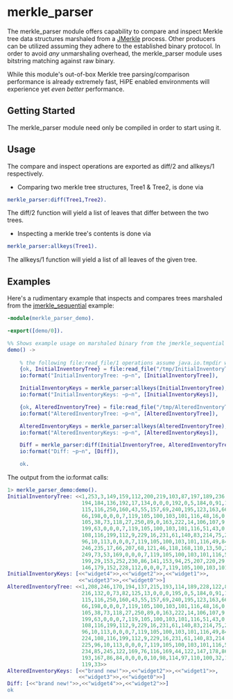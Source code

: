 merkle_parser
====================

The merkle_parser module offers capability to compare and inspect Merkle tree data structures marshaled from a 
<a href="https://github.com/andrewoswald/jmerkle_sequential" target="_blank">JMerkle</a> process.  Other producers 
can be utilized assuming they adhere to the established binary protocol.  In order to avoid <i>any</i> unmarshaling 
overhead, the merkle_parser module uses bitstring matching against raw binary.

While this module's out-of-box Merkle tree parsing/comparison performance is already extremely fast, HiPE enabled
environments will experience yet <i>even better</i> performance.

Getting Started
---------------

The merkle_parser module need only be compiled in order to start using it.
    

Usage
-----
The compare and inspect operations are exported as diff/2 and allkeys/1 respectively.

* Comparing two merkle tree structures, Tree1 & Tree2, is done via

```erlang
merkle_parser:diff(Tree1,Tree2).
```  
The diff/2 function will yield a list of leaves that differ between the two trees.

* Inspecting a merkle tree's contents is done via 

```erlang
merkle_parser:allkeys(Tree1).
```  
The allkeys/1 function will yield a list of all leaves of the given tree.

Examples
--------

Here's a rudimentary example that inspects and compares trees marshaled from the 
<a href="https://github.com/andrewoswald/jmerkle_sequential" target="_blank">jmerkle_sequential</a> example:

```erlang
-module(merkle_parser_demo).

-export([demo/0]).

%% Shows example usage on marshaled binary from the jmerkle_sequential example.
demo() ->
    
    % the following file:read_file/1 operations assume java.io.tmpdir was simply "/tmp":
    {ok, InitialInventoryTree} = file:read_file("/tmp/InitialInventoryTree.out"),
    io:format("InitialInventoryTree: ~p~n", [InitialInventoryTree]),

    InitialInventoryKeys = merkle_parser:allkeys(InitialInventoryTree),
    io:format("InitialInventoryKeys: ~p~n", [InitialInventoryKeys]),

    {ok, AlteredInventoryTree} = file:read_file("/tmp/AlteredInventoryTree.out"),
    io:format("AlteredInventoryTree: ~p~n", [AlteredInventoryTree]),

    AlteredInventoryKeys = merkle_parser:allkeys(AlteredInventoryTree),
    io:format("AlteredInventoryKeys: ~p~n", [AlteredInventoryKeys]),

    Diff = merkle_parser:diff(InitialInventoryTree, AlteredInventoryTree),
    io:format("Diff: ~p~n", [Diff]),

    ok.
```

The output from the io:format calls:

```erlang
1> merkle_parser_demo:demo().
InitialInventoryTree: <<1,253,3,149,159,112,200,219,103,87,197,189,236,126,39,
                        194,184,136,192,17,134,0,0,0,192,0,5,184,0,91,168,142,
                        115,116,250,160,43,55,157,69,240,195,123,163,66,13,135,
                        66,198,0,0,0,7,119,105,100,103,101,116,48,16,0,165,232,
                        105,38,73,118,27,250,89,0,163,222,14,106,107,9,188,13,
                        199,63,0,0,0,7,119,105,100,103,101,116,51,43,0,131,224,
                        108,116,199,112,9,229,16,231,61,140,83,214,75,226,225,
                        96,10,113,0,0,0,7,119,105,100,103,101,116,49,84,0,203,
                        246,235,17,66,207,68,121,46,118,168,110,13,50,253,137,
                        249,73,53,169,0,0,0,7,119,105,100,103,101,116,50,112,0,
                        199,29,153,252,230,86,141,153,94,25,207,220,29,137,8,
                        146,179,152,228,112,0,0,0,7,119,105,100,103,101,116,52>>
InitialInventoryKeys: [<<"widget4">>,<<"widget2">>,<<"widget1">>,
                       <<"widget3">>,<<"widget0">>]
AlteredInventoryTree: <<1,208,246,170,194,137,215,193,114,189,228,122,86,10,
                        216,132,0,73,82,125,13,0,0,0,195,0,5,184,0,91,168,142,
                        115,116,250,160,43,55,157,69,240,195,123,163,66,13,135,
                        66,198,0,0,0,7,119,105,100,103,101,116,48,16,0,165,232,
                        105,38,73,118,27,250,89,0,163,222,14,106,107,9,188,13,
                        199,63,0,0,0,7,119,105,100,103,101,116,51,43,0,131,224,
                        108,116,199,112,9,229,16,231,61,140,83,214,75,226,225,
                        96,10,113,0,0,0,7,119,105,100,103,101,116,49,84,0,131,
                        224,108,116,199,112,9,229,16,231,61,140,83,214,75,226,
                        225,96,10,113,0,0,0,7,119,105,100,103,101,116,50,118,0,
                        234,85,245,122,169,76,116,169,44,122,147,178,86,137,0,
                        193,167,86,84,0,0,0,0,10,98,114,97,110,100,32,110,101,
                        119,33>>
AlteredInventoryKeys: [<<"brand new!">>,<<"widget2">>,<<"widget1">>,
                       <<"widget3">>,<<"widget0">>]
Diff: [<<"brand new!">>,<<"widget4">>,<<"widget2">>]
ok
```